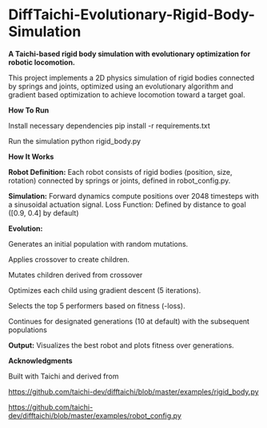 # DiffTaichi-Evolutionary-Rigid-Body-Simulation

**A Taichi-based rigid body simulation with evolutionary optimization for robotic locomotion.**

This project implements a 2D physics simulation of rigid bodies connected by springs and joints, optimized using an evolutionary algorithm and gradient based optimization to achieve locomotion toward a target goal.

**How To Run**

Install necessary dependencies
pip install -r requirements.txt

Run the simulation
python rigid_body.py

**How It Works**

**Robot Definition:** Each robot consists of rigid bodies (position, size, rotation) connected by springs or joints, defined in robot_config.py.

**Simulation:** Forward dynamics compute positions over 2048 timesteps with a sinusoidal actuation signal.
Loss Function: Defined by distance to goal ([0.9, 0.4] by default)

**Evolution:**

Generates an initial population with random mutations.

Applies crossover to create children.

Mutates children derived from crossover

Optimizes each child using gradient descent (5 iterations).

Selects the top 5 performers based on fitness (-loss).

Continues for designated generations (10 at default) with the subsequent populations

**Output:** Visualizes the best robot and plots fitness over generations.

**Acknowledgments**

Built with Taichi and derived from

https://github.com/taichi-dev/difftaichi/blob/master/examples/rigid_body.py

https://github.com/taichi-dev/difftaichi/blob/master/examples/robot_config.py
